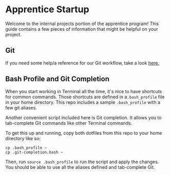 # Apprentice Startup

Welcome to the internal projects portion of the apprentice program! This guide contains a few pieces of information that might be helpful on your project.

## Git
If you need some help/a reference for our Git workflow, take a look [here.](git-flow.md)

## Bash Profile and Git Completion
When you start working in Terminal all the time, it's nice to have shortcuts for common commands. Those shortcuts are defined in a`.bash_profile` file in your home directory. This repo includes a sample `.bash_profile` with a few git aliases.

Another convenient script included here is Git completion. It allows you to tab-complete Git commands like other Terminal commands.

To get this up and running, copy both dotfiles from this repo to your home directory like so:
```
cp .bash_profile ~
cp .git-completion.bash ~
```
Then, run `source .bash_profile` to run the script and apply the changes. You should be able to use all the aliases defined and tab-complete Git.
